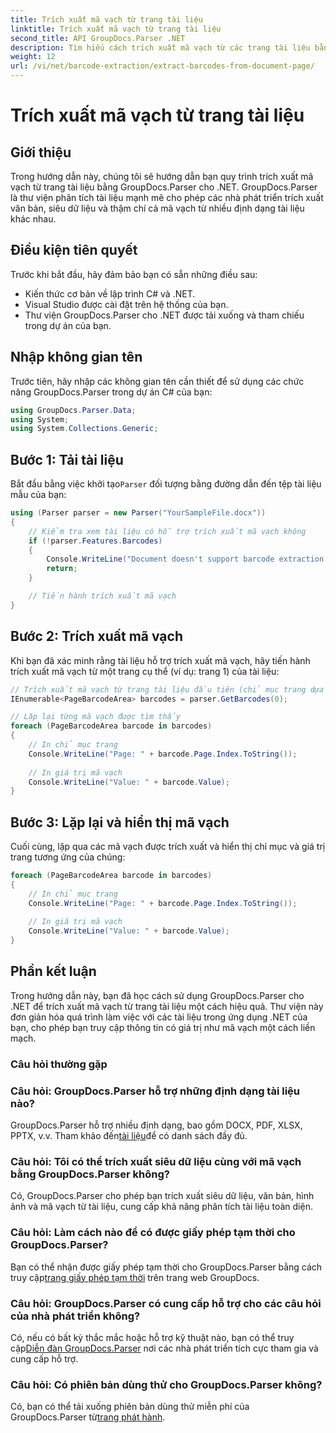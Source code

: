 ```yaml
---
title: Trích xuất mã vạch từ trang tài liệu
linktitle: Trích xuất mã vạch từ trang tài liệu
second_title: API GroupDocs.Parser .NET
description: Tìm hiểu cách trích xuất mã vạch từ các trang tài liệu bằng GroupDocs.Parser cho .NET. Hướng dẫn này cung cấp hướng dẫn từng bước để trích xuất mã vạch.
weight: 12
url: /vi/net/barcode-extraction/extract-barcodes-from-document-page/
---
```


# Trích xuất mã vạch từ trang tài liệu

## Giới thiệu
Trong hướng dẫn này, chúng tôi sẽ hướng dẫn bạn quy trình trích xuất mã vạch từ trang tài liệu bằng GroupDocs.Parser cho .NET. GroupDocs.Parser là thư viện phân tích tài liệu mạnh mẽ cho phép các nhà phát triển trích xuất văn bản, siêu dữ liệu và thậm chí cả mã vạch từ nhiều định dạng tài liệu khác nhau.
## Điều kiện tiên quyết

Trước khi bắt đầu, hãy đảm bảo bạn có sẵn những điều sau:
- Kiến thức cơ bản về lập trình C# và .NET.
- Visual Studio được cài đặt trên hệ thống của bạn.
- Thư viện GroupDocs.Parser cho .NET được tải xuống và tham chiếu trong dự án của bạn.
## Nhập không gian tên
Trước tiên, hãy nhập các không gian tên cần thiết để sử dụng các chức năng GroupDocs.Parser trong dự án C# của bạn:

```csharp
using GroupDocs.Parser.Data;
using System;
using System.Collections.Generic;
```
## Bước 1: Tải tài liệu

 Bắt đầu bằng việc khởi tạo`Parser` đối tượng bằng đường dẫn đến tệp tài liệu mẫu của bạn:

```csharp
using (Parser parser = new Parser("YourSampleFile.docx"))
{
    // Kiểm tra xem tài liệu có hỗ trợ trích xuất mã vạch không
    if (!parser.Features.Barcodes)
    {
        Console.WriteLine("Document doesn't support barcode extraction.");
        return;
    }

    // Tiến hành trích xuất mã vạch
}
```
## Bước 2: Trích xuất mã vạch

Khi bạn đã xác minh rằng tài liệu hỗ trợ trích xuất mã vạch, hãy tiến hành trích xuất mã vạch từ một trang cụ thể (ví dụ: trang 1) của tài liệu:

```csharp
// Trích xuất mã vạch từ trang tài liệu đầu tiên (chỉ mục trang dựa trên 0)
IEnumerable<PageBarcodeArea> barcodes = parser.GetBarcodes(0);

// Lặp lại từng mã vạch được tìm thấy
foreach (PageBarcodeArea barcode in barcodes)
{
    // In chỉ mục trang
    Console.WriteLine("Page: " + barcode.Page.Index.ToString());
    
    // In giá trị mã vạch
    Console.WriteLine("Value: " + barcode.Value);
}
```
## Bước 3: Lặp lại và hiển thị mã vạch

Cuối cùng, lặp qua các mã vạch được trích xuất và hiển thị chỉ mục và giá trị trang tương ứng của chúng:

```csharp
foreach (PageBarcodeArea barcode in barcodes)
{
    // In chỉ mục trang
    Console.WriteLine("Page: " + barcode.Page.Index.ToString());
    
    // In giá trị mã vạch
    Console.WriteLine("Value: " + barcode.Value);
}
```
## Phần kết luận

Trong hướng dẫn này, bạn đã học cách sử dụng GroupDocs.Parser cho .NET để trích xuất mã vạch từ trang tài liệu một cách hiệu quả. Thư viện này đơn giản hóa quá trình làm việc với các tài liệu trong ứng dụng .NET của bạn, cho phép bạn truy cập thông tin có giá trị như mã vạch một cách liền mạch.

### Câu hỏi thường gặp

### Câu hỏi: GroupDocs.Parser hỗ trợ những định dạng tài liệu nào?
 GroupDocs.Parser hỗ trợ nhiều định dạng, bao gồm DOCX, PDF, XLSX, PPTX, v.v. Tham khảo đến[tài liệu](https://tutorials.groupdocs.com/parser/net/)để có danh sách đầy đủ.

### Câu hỏi: Tôi có thể trích xuất siêu dữ liệu cùng với mã vạch bằng GroupDocs.Parser không?
Có, GroupDocs.Parser cho phép bạn trích xuất siêu dữ liệu, văn bản, hình ảnh và mã vạch từ tài liệu, cung cấp khả năng phân tích tài liệu toàn diện.

### Câu hỏi: Làm cách nào để có được giấy phép tạm thời cho GroupDocs.Parser?
 Bạn có thể nhận được giấy phép tạm thời cho GroupDocs.Parser bằng cách truy cập[trang giấy phép tạm thời](https://purchase.groupdocs.com/temporary-license/) trên trang web GroupDocs.

### Câu hỏi: GroupDocs.Parser có cung cấp hỗ trợ cho các câu hỏi của nhà phát triển không?
 Có, nếu có bất kỳ thắc mắc hoặc hỗ trợ kỹ thuật nào, bạn có thể truy cập[Diễn đàn GroupDocs.Parser](https://forum.groupdocs.com/c/parser/17) nơi các nhà phát triển tích cực tham gia và cung cấp hỗ trợ.

### Câu hỏi: Có phiên bản dùng thử cho GroupDocs.Parser không?
 Có, bạn có thể tải xuống phiên bản dùng thử miễn phí của GroupDocs.Parser từ[trang phát hành](https://releases.groupdocs.com/).